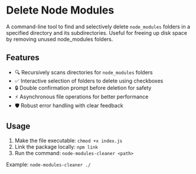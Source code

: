 # Delete Node Modules

A command-line tool to find and selectively delete `node_modules` folders in a specified directory and its subdirectories. Useful for freeing up disk space by removing unused node_modules folders.

## Features

- 🔍 Recursively scans directories for `node_modules` folders
- ✅ Interactive selection of folders to delete using checkboxes
- 🔒 Double confirmation prompt before deletion for safety
- ⚡ Asynchronous file operations for better performance
- 🛡️ Robust error handling with clear feedback

## Usage

1. Make the file executable: `chmod +x index.js`
2. Link the package locally: `npm link`
3. Run the command: `node-modules-cleaner <path>`

Example: `node-modules-cleaner ./`
